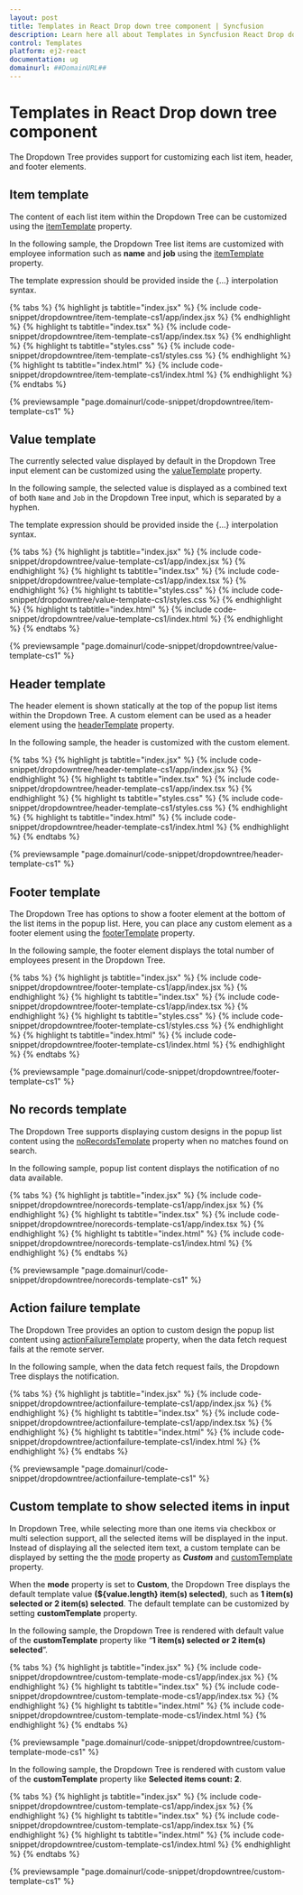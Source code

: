 ```yaml
---
layout: post
title: Templates in React Drop down tree component | Syncfusion
description: Learn here all about Templates in Syncfusion React Drop down tree component of Syncfusion Essential JS 2 and more.
control: Templates 
platform: ej2-react
documentation: ug
domainurl: ##DomainURL##
---
```


# Templates in React Drop down tree component

The Dropdown Tree provides support for customizing each list item, header, and footer elements.

## Item template

The content of each list item within the Dropdown Tree can be customized using the [itemTemplate](https://ej2.syncfusion.com/react/documentation/api/drop-down-tree#itemtemplate) property.

In the following sample, the Dropdown Tree list items are customized with employee information such as **name** and **job** using the [itemTemplate](https://ej2.syncfusion.com/react/documentation/api/drop-down-tree#itemtemplate) property.

The template expression should be provided inside the {...} interpolation syntax.

{% tabs %}
{% highlight js tabtitle="index.jsx" %}
{% include code-snippet/dropdowntree/item-template-cs1/app/index.jsx %}
{% endhighlight %}
{% highlight ts tabtitle="index.tsx" %}
{% include code-snippet/dropdowntree/item-template-cs1/app/index.tsx %}
{% endhighlight %}
{% highlight ts tabtitle="styles.css" %}
{% include code-snippet/dropdowntree/item-template-cs1/styles.css %}
{% endhighlight %}
{% highlight ts tabtitle="index.html" %}
{% include code-snippet/dropdowntree/item-template-cs1/index.html %}
{% endhighlight %}
{% endtabs %}

 {% previewsample "page.domainurl/code-snippet/dropdowntree/item-template-cs1" %}

## Value template

The currently selected value displayed by default in the Dropdown Tree input element can be customized using the [valueTemplate](https://ej2.syncfusion.com/react/documentation/api/drop-down-tree#valuetemplate) property.

In the following sample, the selected value is displayed as a combined text of both `Name` and `Job` in the Dropdown Tree input, which is separated by a hyphen.

The template expression should be provided inside the {...} interpolation syntax.

{% tabs %}
{% highlight js tabtitle="index.jsx" %}
{% include code-snippet/dropdowntree/value-template-cs1/app/index.jsx %}
{% endhighlight %}
{% highlight ts tabtitle="index.tsx" %}
{% include code-snippet/dropdowntree/value-template-cs1/app/index.tsx %}
{% endhighlight %}
{% highlight ts tabtitle="styles.css" %}
{% include code-snippet/dropdowntree/value-template-cs1/styles.css %}
{% endhighlight %}
{% highlight ts tabtitle="index.html" %}
{% include code-snippet/dropdowntree/value-template-cs1/index.html %}
{% endhighlight %}
{% endtabs %}

{% previewsample "page.domainurl/code-snippet/dropdowntree/value-template-cs1" %}

## Header template

The header element is shown statically at the top of the popup list items within the Dropdown Tree. A custom element can be used as a header element using the [headerTemplate](https://ej2.syncfusion.com/react/documentation/api/drop-down-tree/#headertemplate) property.

In the following sample, the header is customized with the custom element.

{% tabs %}
{% highlight js tabtitle="index.jsx" %}
{% include code-snippet/dropdowntree/header-template-cs1/app/index.jsx %}
{% endhighlight %}
{% highlight ts tabtitle="index.tsx" %}
{% include code-snippet/dropdowntree/header-template-cs1/app/index.tsx %}
{% endhighlight %}
{% highlight ts tabtitle="styles.css" %}
{% include code-snippet/dropdowntree/header-template-cs1/styles.css %}
{% endhighlight %}
{% highlight ts tabtitle="index.html" %}
{% include code-snippet/dropdowntree/header-template-cs1/index.html %}
{% endhighlight %}
{% endtabs %}

 {% previewsample "page.domainurl/code-snippet/dropdowntree/header-template-cs1" %}

## Footer template

The Dropdown Tree has options to show a footer element at the bottom of the list items in the popup list. Here, you can place any custom element as a footer element using the [footerTemplate](https://ej2.syncfusion.com/react/documentation/api/drop-down-tree/#footertemplate) property.

In the following sample, the footer element displays the total number of employees present in the Dropdown Tree.

{% tabs %}
{% highlight js tabtitle="index.jsx" %}
{% include code-snippet/dropdowntree/footer-template-cs1/app/index.jsx %}
{% endhighlight %}
{% highlight ts tabtitle="index.tsx" %}
{% include code-snippet/dropdowntree/footer-template-cs1/app/index.tsx %}
{% endhighlight %}
{% highlight ts tabtitle="styles.css" %}
{% include code-snippet/dropdowntree/footer-template-cs1/styles.css %}
{% endhighlight %}
{% highlight ts tabtitle="index.html" %}
{% include code-snippet/dropdowntree/footer-template-cs1/index.html %}
{% endhighlight %}
{% endtabs %}

 {% previewsample "page.domainurl/code-snippet/dropdowntree/footer-template-cs1" %}

## No records template

The Dropdown Tree supports displaying custom designs in the popup list content using the [noRecordsTemplate](https://ej2.syncfusion.com/react/documentation/api/drop-down-tree/#norecordstemplate) property when no matches found on search.

In the following sample, popup list content displays the notification of no data available.

{% tabs %}
{% highlight js tabtitle="index.jsx" %}
{% include code-snippet/dropdowntree/norecords-template-cs1/app/index.jsx %}
{% endhighlight %}
{% highlight ts tabtitle="index.tsx" %}
{% include code-snippet/dropdowntree/norecords-template-cs1/app/index.tsx %}
{% endhighlight %}
{% highlight ts tabtitle="index.html" %}
{% include code-snippet/dropdowntree/norecords-template-cs1/index.html %}
{% endhighlight %}
{% endtabs %}

 {% previewsample "page.domainurl/code-snippet/dropdowntree/norecords-template-cs1" %}

## Action failure template

The Dropdown Tree provides an option to custom design the popup list content using [actionFailureTemplate](https://ej2.syncfusion.com/react/documentation/api/drop-down-tree/#actionfailuretemplate) property, when the data fetch request fails at the remote server.

In the following sample, when the data fetch request fails, the Dropdown Tree displays the notification.

{% tabs %}
{% highlight js tabtitle="index.jsx" %}
{% include code-snippet/dropdowntree/actionfailure-template-cs1/app/index.jsx %}
{% endhighlight %}
{% highlight ts tabtitle="index.tsx" %}
{% include code-snippet/dropdowntree/actionfailure-template-cs1/app/index.tsx %}
{% endhighlight %}
{% highlight ts tabtitle="index.html" %}
{% include code-snippet/dropdowntree/actionfailure-template-cs1/index.html %}
{% endhighlight %}
{% endtabs %}

 {% previewsample "page.domainurl/code-snippet/dropdowntree/actionfailure-template-cs1" %}

## Custom template to show selected items in input

In Dropdown Tree, while selecting more than one items via checkbox or multi selection support, all the selected items will be displayed in the input. Instead of displaying all the selected item text, a custom template can be displayed by setting the the [mode](https://ej2.syncfusion.com/react/documentation/api/drop-down-tree/#mode) property as ***Custom*** and [customTemplate](https://ej2.syncfusion.com/react/documentation/api/drop-down-tree/#customTemplate) property.

When the **mode** property is set to **Custom**, the Dropdown Tree displays the default template value **(${value.length} item(s) selected)**, such as **1 item(s) selected or 2 item(s) selected**. The default template can be customized by setting **customTemplate**  property.

In the following sample, the Dropdown Tree is rendered with default value of the **customTemplate** property like “**1 item(s) selected or 2 item(s) selected**”.

{% tabs %}
{% highlight js tabtitle="index.jsx" %}
{% include code-snippet/dropdowntree/custom-template-mode-cs1/app/index.jsx %}
{% endhighlight %}
{% highlight ts tabtitle="index.tsx" %}
{% include code-snippet/dropdowntree/custom-template-mode-cs1/app/index.tsx %}
{% endhighlight %}
{% highlight ts tabtitle="index.html" %}
{% include code-snippet/dropdowntree/custom-template-mode-cs1/index.html %}
{% endhighlight %}
{% endtabs %}

 {% previewsample "page.domainurl/code-snippet/dropdowntree/custom-template-mode-cs1" %}

In the following sample, the Dropdown Tree is rendered with custom value of the **customTemplate** property like **Selected items count: 2**.

{% tabs %}
{% highlight js tabtitle="index.jsx" %}
{% include code-snippet/dropdowntree/custom-template-cs1/app/index.jsx %}
{% endhighlight %}
{% highlight ts tabtitle="index.tsx" %}
{% include code-snippet/dropdowntree/custom-template-cs1/app/index.tsx %}
{% endhighlight %}
{% highlight ts tabtitle="index.html" %}
{% include code-snippet/dropdowntree/custom-template-cs1/index.html %}
{% endhighlight %}
{% endtabs %}

 {% previewsample "page.domainurl/code-snippet/dropdowntree/custom-template-cs1" %}
